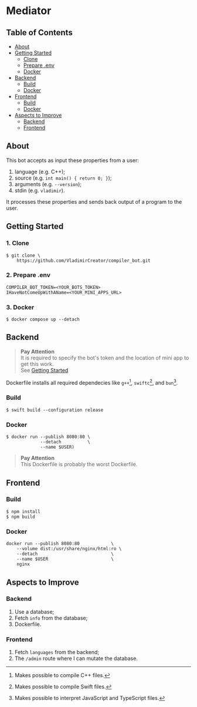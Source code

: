 # Mediator

## Table of Contents
- [About](#about)
- [Getting Started](#getting-started)
    - [Clone](#1-clone)
    - [Prepare .env](#2-prepare-env)
    - [Docker](#docker)
- [Backend](#backend)
    - [Build]()
    - [Docker]()
- [Frontend](#frontend)
    - [Build]()
    - [Docker]()
- [Aspects to Improve](#aspects-to-improve)
    - [Backend]()
    - [Frontend]()

## About
This bot accepts as input these properties from a user:

1. language (e.g. C++);
1. source (e.g. `int main() { return 0; }`);
1. arguments (e.g. `--version`);
1. stdin (e.g. `vladimir`).

It processes these properties and sends back output of a program to the user.

## Getting Started

### 1. Clone
```
$ git clone \
    https://github.com/VladimirCreator/compiler_bot.git
```

### 2. Prepare .env
```
COMPILER_BOT_TOKEN=<YOUR_BOTS_TOKEN>
IHaveNotComeUpWithAName=<YOUR_MINI_APPS_URL>
```

### 3. Docker
```
$ docker compose up --detach
```

## Backend
> **Pay Attention**\
> It is required to specify the bot's token and the location of mini app to get this work.\
> See [Getting Started](#getting-started)

Dockerfile installs all required dependecies like `g++`[^1], `swiftc`[^2], and `bun`[^3].

[^1]: Makes possible to compile C++ files.
[^2]: Makes possible to compile Swift files.
[^3]: Makes possible to interpret JavaScript and TypeScript files.

### Build
```
$ swift build --configuration release
```

### Docker
```
$ docker run --publish 8080:80 \
             --detach          \
             --name $USER)
```
> **Pay Attention**\
> This Dockerfile is probably the worst Dockerfile.

## Frontend

### Build
```
$ npm install
$ npm build
```

### Docker
```
docker run --publish 8080:80            \
    --volume dist:/usr/share/nginx/html:ro \
    --detach                            \
    --name $USER                        \
    nginx
```

## Aspects to Improve

### Backend
1. Use a database;
1. Fetch `info` from the database;
1. Dockerfile.

### Frontend
1. Fetch `languages` from the backend;
1. The `/admin` route where I can mutate the database.

[//]: <> (backend, backend-docker, frontend, frontend-docker, frontene-stdin-autofocus, master, master-development, docker-edits)

